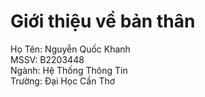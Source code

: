 # Giới thiệu về bản thân  
Họ Tên: Nguyễn Quốc Khanh  
MSSV: B2203448  
Ngành: Hệ Thống Thông Tin  
Trường: Đại Học Cần Thơ  
